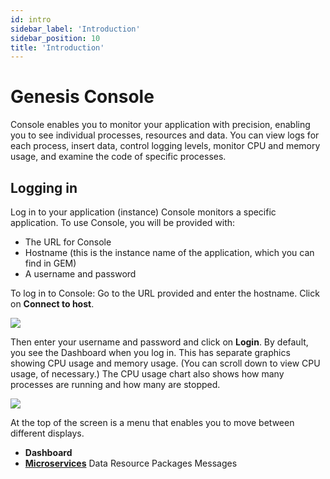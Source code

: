 ```yaml
---
id: intro
sidebar_label: 'Introduction'
sidebar_position: 10
title: 'Introduction'
---
```


# Genesis Console
Console enables you to monitor your application with precision, enabling you to see individual processes, resources and data. You can view logs for each process, insert data, control logging levels, monitor CPU and memory usage, and examine the code of specific processes.
## Logging in
Log in to your application (instance)
Console monitors a specific application. To use Console, you will be provided with:
* The URL for Console
* Hostname (this is the instance name of the application, which you can find in GEM)
* A username and password

To log in to Console:
Go to the URL provided and enter the hostname. Click on **Connect to host**.

![](/img/con-hostname.png)

Then enter your username and password and click on **Login**.
By default, you see the Dashboard when you log in. This has separate graphics showing CPU usage and memory usage. (You can scroll down to view CPU usage, of necessary.) The CPU usage chart also shows how many processes are running and how many are stopped.

![](/img/con-dashboard.png)

At the top of the screen is a menu that enables you to move between different displays.
* **Dashboard**
* **[Microservices](/platform-tooling/genesis-console/microservices/)**
Data
Resource
Packages 
Messages
